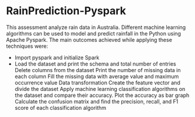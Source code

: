 # RainPrediction-Pyspark

This assessment analyze rain data in Australia. Different machine learning algorithms can be used to model and predict rainfall in the Python using Apache Pyspark. The main outcomes achieved while applying these techniques were:

- Import pyspark and initialize Spark
- Load the dataset and print the schema and total number of entries
Delete columns from the dataset
Print the number of missing data in each column
Fill the missing data with average value and maximum occurrence value
Data transformation
Create the feature vector and divide the dataset
Apply machine learning classification algorithms on the dataset and compare their accuracy. Plot the accuracy as bar graph
Calculate the confusion matrix and find the precision, recall, and F1 score of each classification algorithm
